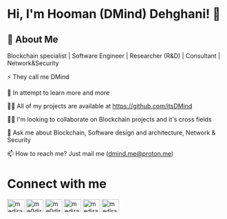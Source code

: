 
# Hi, I'm Hooman (DMind) Dehghani! 👋



## 🚀 About Me
Blockchain specialist | Software Engineer | Researcher (R&D) | Consultant | Network&Security



⚡️ They call me DMind

🌱 In attempt to learn more and more

👨‍💻 All of my projects are available at https://github.com/itsDMind

👯‍♀️ I'm looking to collaborate on Blockchain projects and it's cross fields

💬 Ask me about Blockchain, Software design and architecture, Network & Security

📫 How to reach me? Just mail me (dmind.me@proton.me)

# Connect with me
<html>
  <head></head>
  <body>
   <p align="left" dir="auto">
    <a href="https://linkedin.com/in/itsDMind" rel="nofollow"><img align="center" src="https://raw.githubusercontent.com/rahuldkjain/github-profile-readme-generator/master/src/images/icons/Social/linked-in-alt.svg" alt="medira" height="30" width="40" style="max-width: 100%;"></a>
    <a href="https://instagram.com/hooman.dehghani" rel="nofollow"><img align="center" src="https://raw.githubusercontent.com/rahuldkjain/github-profile-readme-generator/master/src/images/icons/Social/instagram.svg" alt="me0dira" height="30" width="40" style="max-width: 100%;"></a>
    <a href="https://twitter.com/itsDMind" rel="nofollow"><img align="center" src="https://raw.githubusercontent.com/rahuldkjain/github-profile-readme-generator/master/src/images/icons/Social/twitter.svg" alt="me0dira" height="30" width="40" style="max-width: 100%;"></a>
     <a href="https://www.youtube.com/hooman.dehghani" rel="nofollow"><img align="center" src="https://raw.githubusercontent.com/rahuldkjain/github-profile-readme-generator/master/src/images/icons/Social/youtube.svg" alt="medira" height="30" width="40" style="max-width: 100%;"></a>
<a href="https://github.com/itsDMind" rel="nofollow"><img align="center" src="https://raw.githubusercontent.com/rahuldkjain/github-profile-readme-generator/master/src/images/icons/Social/github.svg" alt="medira" height="30" width="40" style="max-width: 100%;"></a>
     <a href="https://discordapp.com/users/dmind" rel="nofollow"><img align="center" src="https://raw.githubusercontent.com/rahuldkjain/github-profile-readme-generator/master/src/images/icons/Social/discord.svg" alt="medira" height="30" width="40" style="max-width: 100%;"></a>
    </p>
  </body>
</html>

 
